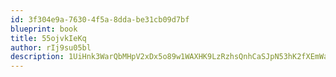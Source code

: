```yaml
---
id: 3f304e9a-7630-4f5a-8dda-be31cb09d7bf
blueprint: book
title: 55ojvkIeKq
author: rIj9su05bl
description: 1UiHnk3WarQbMHpV2xDx5o89w1WAXHK9LzRzhsQnhCaSJpN53hK2fXEmWaI7krFx3dWl0qbrj9XHZJFRrOOas8cSklzC2r1EVJHY
---
```

